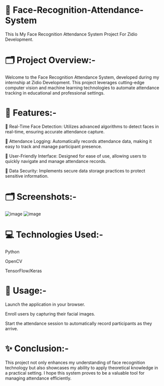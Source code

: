 # 👤 Face-Recognition-Attendance-System
This Is My Face Recognition Attendance System Project For Zidio Development.


# 🗂️ Project Overview:-

Welcome to the Face Recognition Attendance System, developed during my internship at Zidio Development. This project leverages cutting-edge computer vision and machine learning technologies to automate attendance tracking in educational and professional settings.

# 🔱 Features:-

🔸 Real-Time Face Detection: Utilizes advanced algorithms to detect faces in real-time, ensuring accurate attendance capture.

🔸 Attendance Logging: Automatically records attendance data, making it easy to track and manage participant presence.

🔸 User-Friendly Interface: Designed for ease of use, allowing users to quickly navigate and manage attendance records.

🔸 Data Security: Implements secure data storage practices to protect sensitive information.


# 🗂️ Screenshots:-
![image](https://github.com/user-attachments/assets/acd411b9-651d-4d55-871a-bd436f9ee1fd)
![image](https://github.com/user-attachments/assets/41a86798-f830-47fc-a0c1-29c535f37c38)


# 💻 Technologies Used:-

Python

OpenCV

TensorFlow/Keras

# 📖 Usage:-
Launch the application in your browser.

Enroll users by capturing their facial images.

Start the attendance session to automatically record participants as they arrive.

# ✨ Conclusion:-

This project not only enhances my understanding of face recognition technology but also showcases my ability to apply theoretical knowledge in a practical setting. I hope this system proves to be a valuable tool for managing attendance efficiently.


